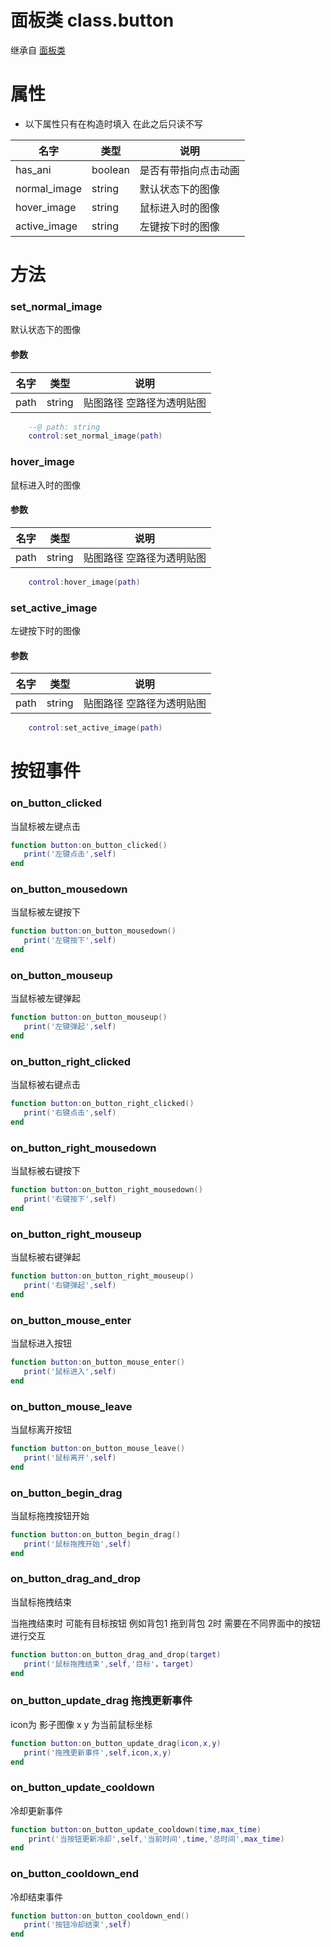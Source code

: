 # 面板类 class.button

继承自 [面板类](Script/界面/面板类)


# 属性

* 以下属性只有在构造时填入 在此之后只读不写

名字|类型|说明
--|--|--
has_ani|boolean| 是否有带指向点击动画
normal_image|string| 默认状态下的图像
hover_image|string| 鼠标进入时的图像
active_image|string| 左键按下时的图像



# 方法


### set_normal_image
默认状态下的图像

#### 参数
名字|类型|说明
--|--|--
path|string| 贴图路径 空路径为透明贴图

```lua
    --@ path: string
    control:set_normal_image(path)
```



### hover_image
鼠标进入时的图像

#### 参数
名字|类型|说明
--|--|--
path|string| 贴图路径 空路径为透明贴图

```lua
    control:hover_image(path)
```
### set_active_image
左键按下时的图像

#### 参数
名字|类型|说明
--|--|--
path|string| 贴图路径 空路径为透明贴图

```lua
    control:set_active_image(path)
```


# 按钮事件


### on_button_clicked 
当鼠标被左键点击

```lua
function button:on_button_clicked()
   print('左键点击',self)
end
```

### on_button_mousedown 
当鼠标被左键按下

```lua
function button:on_button_mousedown()
   print('左键按下',self)
end
```

###  on_button_mouseup 
当鼠标被左键弹起

```lua
function button:on_button_mouseup()
   print('左键弹起',self)
end
```

###  on_button_right_clicked 
当鼠标被右键点击

```lua
function button:on_button_right_clicked()
   print('右键点击',self)
end
```

### on_button_right_mousedown 
当鼠标被右键按下

```lua
function button:on_button_right_mousedown()
   print('右键按下',self)
end
```

###  on_button_right_mouseup 
当鼠标被右键弹起

```lua 
function button:on_button_right_mouseup()
   print('右键弹起',self)
end
```

###  on_button_mouse_enter 
当鼠标进入按钮

```lua
function button:on_button_mouse_enter()
   print('鼠标进入',self)
end 
```

###  on_button_mouse_leave 
当鼠标离开按钮

```lua
function button:on_button_mouse_leave()
   print('鼠标离开',self)
end 
```

### on_button_begin_drag 
当鼠标拖拽按钮开始

```lua
function button:on_button_begin_drag()
   print('鼠标拖拽开始',self)
end
```

###  on_button_drag_and_drop 
当鼠标拖拽结束

当拖拽结束时 可能有目标按钮 例如背包1 拖到背包 2时 需要在不同界面中的按钮进行交互 

```lua
function button:on_button_drag_and_drop(target)
   print('鼠标拖拽结束',self,'目标'，target)
end
```

###  on_button_update_drag 拖拽更新事件

icon为 影子图像
x y 为当前鼠标坐标

```lua
function button:on_button_update_drag(icon,x,y)
   print('拖拽更新事件',self,icon,x,y)
end
```

### on_button_update_cooldown 
冷却更新事件

```lua
function button:on_button_update_cooldown(time,max_time)
    print('当按钮更新冷却',self,'当前时间',time,'总时间',max_time)
end
```

### on_button_cooldown_end 
冷却结束事件

```lua
function button:on_button_cooldown_end()
   print('按钮冷却结束',self)
end
```
